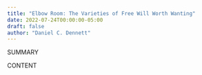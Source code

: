 ```yaml
---
title: "Elbow Room: The Varieties of Free Will Worth Wanting"
date: 2022-07-24T00:00:00-05:00
draft: false
author: "Daniel C. Dennett"
---
```


SUMMARY

<!--more-->

CONTENT